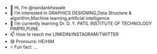 - 👋 Hi, I’m @nandankhawale
- 👀 I’m interested in GRAPHICS DESIGNING,Data Structure & algorithm,Machine learning,artificial intelligence
- 🌱 I’m currently learning Dr. D. Y. PATIL INSTITUTE OF TECHNOLOGY PIMPRI,PUNE.
- 📫 How to reach me LINKDIN/INSTAGRAM/TWITTER
- 😄 Pronouns: HE/HIM
- ⚡ Fun fact: ...

<!---
nandankhawale/nandankhawale is a ✨ special ✨ repository because its `README.md` (this file) appears on your GitHub profile.
You can click the Preview link to take a look at your changes.
--->
